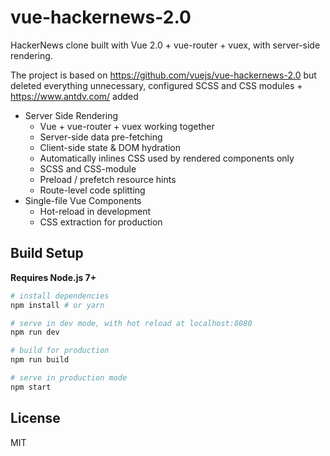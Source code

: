 # vue-hackernews-2.0

HackerNews clone built with Vue 2.0 + vue-router + vuex, with server-side rendering.

The project is based on https://github.com/vuejs/vue-hackernews-2.0 but deleted everything unnecessary, 
configured SCSS and CSS modules + https://www.antdv.com/ added

- Server Side Rendering
  - Vue + vue-router + vuex working together
  - Server-side data pre-fetching
  - Client-side state & DOM hydration
  - Automatically inlines CSS used by rendered components only
  - SCSS and CSS-module
  - Preload / prefetch resource hints
  - Route-level code splitting
- Single-file Vue Components
  - Hot-reload in development
  - CSS extraction for production
  
## Build Setup

**Requires Node.js 7+**

``` bash
# install dependencies
npm install # or yarn

# serve in dev mode, with hot reload at localhost:8080
npm run dev

# build for production
npm run build

# serve in production mode
npm start
```

## License

MIT
